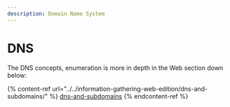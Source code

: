 ```yaml
---
description: Domain Name System
---
```


# DNS

The DNS concepts, enumeration is more in depth in the Web section down below:

{% content-ref url="../../information-gathering-web-edition/dns-and-subdomains/" %}
[dns-and-subdomains](../../information-gathering-web-edition/dns-and-subdomains/)
{% endcontent-ref %}

